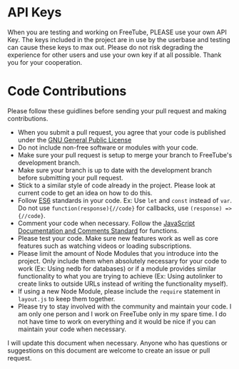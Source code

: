# API Keys

When you are testing and working on FreeTube, PLEASE use your own API Key.  The keys included in the project are in use by the userbase and testing can cause these keys to max out.  Please do not risk degrading the experience for other users and use your own key if at all possible.  Thank you for your cooperation.

# Code Contributions

Please follow these guidlines before sending your pull request and making contributions.

* When you submit a pull request, you agree that your code is published under the [GNU General Public License](https://www.gnu.org/licenses/gpl.html)
* Do not include non-free software or modules with your code.
* Make sure your pull request is setup to merge your branch to FreeTube's development branch.
* Make sure your branch is up to date with the development branch before submitting your pull request.
* Stick to a similar style of code already in the project.  Please look at current code to get an idea on how to do this.
* Follow [ES6](http://es6-features.org/) standards in your code. Ex: Use `let` and `const` instead of `var`. Do not use `function(response){//code}` for callbacks, use `(response) => {//code}`.
* Comment your code when necessary.  Follow the [JavaScript Documentation and Comments Standard](https://www.drupal.org/docs/develop/standards/javascript/javascript-api-documentation-and-comment-standards) for functions.
* Please test your code.  Make sure new features work as well as core features such as watching videos or loading subscriptions.
* Please limit the amount of Node Modules that you introduce into the project.  Only include them when absolutely necessary for your code to work (Ex: Using nedb for databases) or if a module provides similar functionality to what you are trying to achieve (Ex: Using autolinker to create links to outside URLs instead of writing the functionality myself).
* If using a new Node Module, please include the `require` statement in `layout.js` to keep them together.
* Please try to stay involved with the community and maintain your code.  I am only one person and I work on FreeTube only in my spare time.  I do not have time to work on everything and it would be nice if you can maintain your code when necessary.

I will update this document when necessary.  Anyone who has questions or suggestions on this document are welcome to create an issue or pull request.
